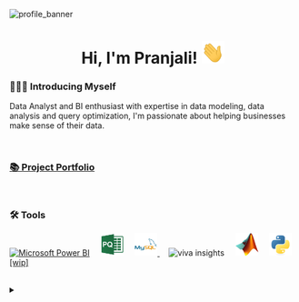 ![profile_banner](https://github.com/Pranjali-d/Pranjali-d/assets/49934575/749ef44e-345b-43cb-96a5-664c3d36c20c)



<h1 align="center">Hi, I'm Pranjali! <img src="https://raw.githubusercontent.com/Pranjali-d/Pranjali-d/main/resources/wave.gif" alt="matlab" width="40" height="40"/> </h1>


### 🙋🏻‍♀️ Introducing Myself
Data Analyst and BI enthusiast 
with expertise in data modeling, data analysis and query optimization, I'm passionate about helping businesses make sense of their data.

</br>

### [📚 Project Portfolio]( https://github.com/Pranjali-d/Portfolio )

</br>

### 🛠️ Tools
</a> <a href="https://powerbi.microsoft.com/en/" target="_blank" rel="noreferrer"> <img src="https://upload.wikimedia.org/wikipedia/commons/thumb/c/cf/New_Power_BI_Logo.svg/600px-New_Power_BI_Logo.svg.png?20210102182532" alt="Microsoft Power BI" width="40" height="40"/></a></a>  &nbsp; &nbsp;
<a href="https://www.microsoft.com/en-us/microsoft-365/excel" target="_blank" rel="noreferrer"> 
 <img src="https://raw.githubusercontent.com/Pranjali-d/Pranjali-d/main/resources/poweer%20query%20logo.jpg" alt="excel" width="40" height="40"/></a>   &nbsp; &nbsp;
<a href="https://www.mysql.com/" target="_blank" rel="noreferrer"> <img src="https://raw.githubusercontent.com/devicons/devicon/master/icons/mysql/mysql-original-wordmark.svg" alt="mysql" width="40" height="40"/> </a>   &nbsp; &nbsp;
 <img src="https://microsoft.github.io/vivainsights/logo.png" alt="viva insights" width="40" height="40"/>  &nbsp; &nbsp;
  <img src="https://github.com/Pranjali-d/Pranjali-d/blob/main/resources/matlab%20logo.jpg" alt="matlab" width="40" height="40"/> </a>   &nbsp; &nbsp;
 <a href="https://www.python.org" target="_blank" rel="noreferrer"> <img src="https://raw.githubusercontent.com/devicons/devicon/master/icons/python/python-original.svg" alt="python" width="40" height="40"/>[wip] 

  </br>

<details>
  <summary></summary>
  <p align="left">
    <img src="https://komarev.com/ghpvc/?username=Pranjali-d&label=Profile%20views&color=0e75b6&style=flat" alt="Pranjali-d" />
  </p>
</details>
  


  
 <!---
 <a href="https://www.microsoft.com/en-us/microsoft-365/powerpoint" target="_blank" rel="noreferrer"> <img src="https://upload.wikimedia.org/wikipedia/commons/3/3b/Microsoft_PowerPoint_Logo.png" alt="Microsoft Power Point" width="40" height="40"/></a>  &nbsp; &nbsp;
 
 -->
  
 
